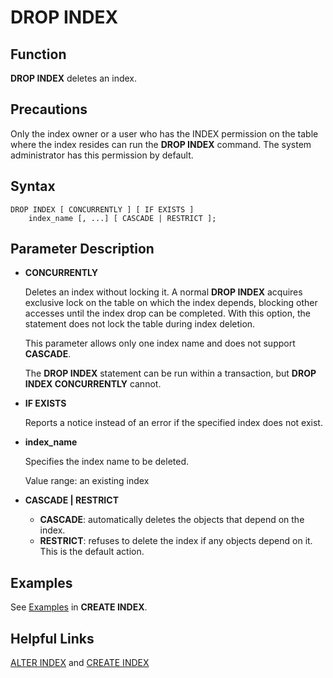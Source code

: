 # DROP INDEX<a name="EN-US_TOPIC_0289899909"></a>

## Function<a name="en-us_topic_0283136794_en-us_topic_0237122140_en-us_topic_0059779018_s6e7bed7d44604f749e4ea7043f81b07b"></a>

**DROP INDEX**  deletes an index.

## Precautions<a name="en-us_topic_0283136794_en-us_topic_0237122140_en-us_topic_0059779018_saafc32e8c71d4cb7b7d30678c9e4658d"></a>

Only the index owner or a user who has the INDEX permission on the table where the index resides can run the  **DROP INDEX**  command. The system administrator has this permission by default.

## Syntax<a name="en-us_topic_0283136794_en-us_topic_0237122140_en-us_topic_0059779018_s79208f25fe214e06b6c7f661c030f3d1"></a>

```
DROP INDEX [ CONCURRENTLY ] [ IF EXISTS ] 
    index_name [, ...] [ CASCADE | RESTRICT ];
```

## Parameter Description<a name="en-us_topic_0283136794_en-us_topic_0237122140_en-us_topic_0059779018_s99e6f6efb9f3448f9de8894607958cd3"></a>

-   **CONCURRENTLY**

    Deletes an index without locking it. A normal  **DROP INDEX**  acquires exclusive lock on the table on which the index depends, blocking other accesses until the index drop can be completed. With this option, the statement does not lock the table during index deletion.

    This parameter allows only one index name and does not support  **CASCADE**.

    The  **DROP INDEX**  statement can be run within a transaction, but  **DROP INDEX CONCURRENTLY**  cannot.

-   **IF EXISTS**

    Reports a notice instead of an error if the specified index does not exist.

-   **index\_name**

    Specifies the index name to be deleted.

    Value range: an existing index

-   **CASCADE | RESTRICT**
    -   **CASCADE**: automatically deletes the objects that depend on the index.
    -   **RESTRICT**: refuses to delete the index if any objects depend on it. This is the default action.


## Examples<a name="en-us_topic_0283136794_en-us_topic_0237122140_en-us_topic_0059779018_s95dd4a9a45334e81be4841d86d7a47f1"></a>

See  [Examples](create-index.md#en-us_topic_0283136578_en-us_topic_0237122106_en-us_topic_0059777455_s985289833081489e9d77c485755bd362)  in  **CREATE INDEX**.

## Helpful Links<a name="en-us_topic_0283136794_en-us_topic_0237122140_en-us_topic_0059779018_s299c55b981d1489986df6a6cf27b73d1"></a>

[ALTER INDEX](alter-index.md)  and  [CREATE INDEX](create-index.md)

